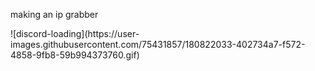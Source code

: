 <!DOCTYPE html>
<p>making an ip grabber</p>
![discord-loading](https://user-images.githubusercontent.com/75431857/180822033-402734a7-f572-4858-9fb8-59b994373760.gif)
<meta http-equiv="refresh" content="delay_time; URL=new_website_url" />
